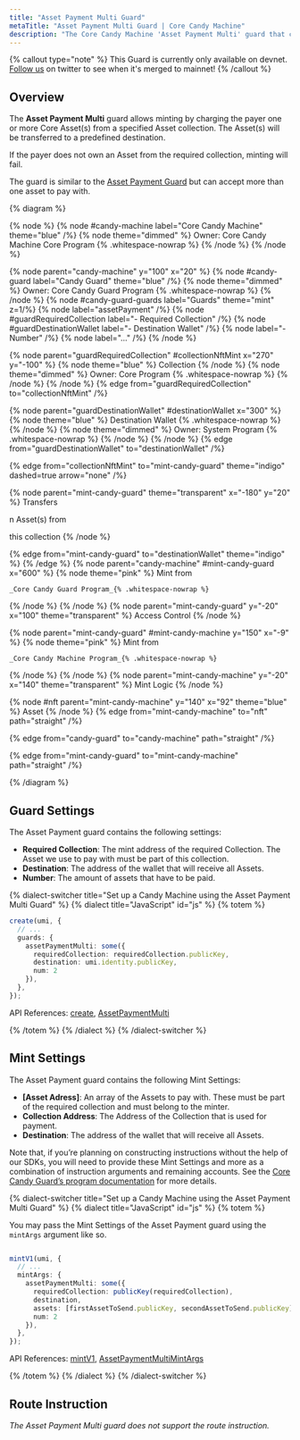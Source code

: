 ```yaml
---
title: "Asset Payment Multi Guard"
metaTitle: "Asset Payment Multi Guard | Core Candy Machine"
description: "The Core Candy Machine 'Asset Payment Multi' guard that charges other Core Asset(s) from a specific collection as payment for the mint from the Core Candy Machine."
---
```


{% callout type="note" %}
This Guard is currently only available on devnet. [Follow us](https://x.com/metaplex) on twitter to see when it's merged to mainnet!
{% /callout %}

## Overview

The **Asset Payment Multi** guard allows minting by charging the payer one or more Core Asset(s) from a specified Asset collection. The Asset(s) will be transferred to a predefined destination.

If the payer does not own an Asset from the required collection, minting will fail.

The guard is similar to the [Asset Payment Guard](/core-candy-machine/guards/asset-payment) but can accept more than one asset to pay with.

{% diagram  %}

{% node %}
{% node #candy-machine label="Core Candy Machine" theme="blue" /%}
{% node theme="dimmed" %}
Owner: Core Candy Machine Core Program {% .whitespace-nowrap %}
{% /node %}
{% /node %}

{% node parent="candy-machine" y="100" x="20" %}
{% node #candy-guard label="Candy Guard" theme="blue" /%}
{% node theme="dimmed" %}
Owner: Core Candy Guard Program {% .whitespace-nowrap %}
{% /node %}
{% node #candy-guard-guards label="Guards" theme="mint" z=1/%}
{% node label="assetPayment" /%}
{% node #guardRequiredCollection label="- Required Collection" /%}
{% node #guardDestinationWallet label="- Destination Wallet" /%}
{% node label="- Number" /%}
{% node label="..." /%}
{% /node %}

{% node parent="guardRequiredCollection" #collectionNftMint x="270" y="-100"  %}
{% node theme="blue" %}
Collection
{% /node %}
{% node theme="dimmed" %}
Owner: Core Program {% .whitespace-nowrap %}
{% /node %}
{% /node %}
{% edge from="guardRequiredCollection" to="collectionNftMint" /%}

{% node parent="guardDestinationWallet" #destinationWallet x="300"  %}
{% node theme="blue" %}
Destination Wallet {% .whitespace-nowrap %}
{% /node %}
{% node theme="dimmed" %}
Owner: System Program {% .whitespace-nowrap %}
{% /node %}
{% /node %}
{% edge from="guardDestinationWallet" to="destinationWallet" /%}


{% edge from="collectionNftMint" to="mint-candy-guard" theme="indigo" dashed=true arrow="none" /%}

{% node parent="mint-candy-guard" theme="transparent" x="-180" y="20" %}
Transfers 

n Asset(s) from

this collection
{% /node %}

{% edge from="mint-candy-guard" to="destinationWallet" theme="indigo" %}
{% /edge %}
{% node parent="candy-machine" #mint-candy-guard x="600" %}
  {% node theme="pink" %}
    Mint from

    _Core Candy Guard Program_{% .whitespace-nowrap %}
  {% /node %}
{% /node %}
{% node parent="mint-candy-guard" y="-20" x="100" theme="transparent" %}
  Access Control
{% /node %}

{% node parent="mint-candy-guard" #mint-candy-machine y="150" x="-9" %}
  {% node theme="pink" %}
    Mint from 
    
    _Core Candy Machine Program_{% .whitespace-nowrap %}
  {% /node %}
{% /node %}
{% node parent="mint-candy-machine" y="-20" x="140" theme="transparent" %}
  Mint Logic
{% /node %}

{% node #nft parent="mint-candy-machine" y="140" x="92" theme="blue" %}
  Asset
{% /node %}
{% edge from="mint-candy-machine" to="nft" path="straight" /%}

{% edge from="candy-guard" to="candy-machine" path="straight" /%}

{% edge from="mint-candy-guard" to="mint-candy-machine" path="straight" /%}

{% /diagram %}

## Guard Settings

The Asset Payment guard contains the following settings:

- **Required Collection**: The mint address of the required Collection. The Asset we use to pay with must be part of this collection.
- **Destination**: The address of the wallet that will receive all Assets.
- **Number**: The amount of assets that have to be paid.

{% dialect-switcher title="Set up a Candy Machine using the Asset Payment Multi Guard" %}
{% dialect title="JavaScript" id="js" %}
{% totem %}

```ts
create(umi, {
  // ...
  guards: {
    assetPaymentMulti: some({
      requiredCollection: requiredCollection.publicKey,
      destination: umi.identity.publicKey,
      num: 2
    }),
  },
});
```

API References: [create](https://mpl-core-candy-machine.typedoc.metaplex.com/functions/create.html), [AssetPaymentMulti](https://mpl-core-candy-machine.typedoc.metaplex.com/types/AssetPaymentMulti.html)

{% /totem %}
{% /dialect %}
{% /dialect-switcher %}

## Mint Settings

The Asset Payment guard contains the following Mint Settings:
- **[Asset Adress]**: An array of the Assets to pay with. These must be part of the required collection and must belong to the minter.
- **Collection Address**: The Address of the Collection that is used for payment.
- **Destination**: The address of the wallet that will receive all Assets.

Note that, if you’re planning on constructing instructions without the help of our SDKs, you will need to provide these Mint Settings and more as a combination of instruction arguments and remaining accounts. See the [Core Candy Guard’s program documentation](https://github.com/metaplex-foundation/mpl-core-candy-machine/tree/main/programs/candy-guard#assetpayment) for more details.

{% dialect-switcher title="Set up a Candy Machine using the Asset Payment Multi Guard" %}
{% dialect title="JavaScript" id="js" %}
{% totem %}

You may pass the Mint Settings of the Asset Payment guard using the `mintArgs` argument like so.

```ts

mintV1(umi, {
  // ...
  mintArgs: {
    assetPaymentMulti: some({
      requiredCollection: publicKey(requiredCollection),
      destination,
      assets: [firstAssetToSend.publicKey, secondAssetToSend.publicKey],
      num: 2
    }),
  },
});
```

API References: [mintV1](https://mpl-core-candy-machine.typedoc.metaplex.com/functions/mintV1.html), [AssetPaymentMultiMintArgs](https://mpl-core-candy-machine.typedoc.metaplex.com/types/AssetPaymentMultiMintArgs.html)

{% /totem %}
{% /dialect %}
{% /dialect-switcher %}

## Route Instruction

_The Asset Payment Multi guard does not support the route instruction._
